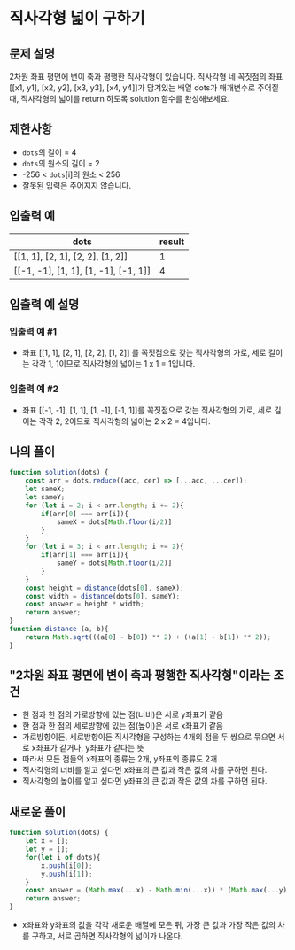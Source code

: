 # 직사각형 넓이 구하기

## 문제 설명
2차원 좌표 평면에 변이 축과 평행한 직사각형이 있습니다. 직사각형 네 꼭짓점의 좌표 [[x1, y1], [x2, y2], [x3, y3], [x4, y4]]가 담겨있는 배열 dots가 매개변수로 주어질 때, 직사각형의 넓이를 return 하도록 solution 함수를 완성해보세요.

## 제한사항
- `dots`의 길이 = 4
- `dots`의 원소의 길이 = 2
- -256 < `dots`[i]의 원소 < 256
- 잘못된 입력은 주어지지 않습니다.

## 입출력 예
|dots|result|
|-----|-----|
|[[1, 1], [2, 1], [2, 2], [1, 2]]|1|
|[[-1, -1], [1, 1], [1, -1], [-1, 1]]|4|

## 입출력 예 설명

### 입출력 예 #1
- 좌표 [[1, 1], [2, 1], [2, 2], [1, 2]] 를 꼭짓점으로 갖는 직사각형의 가로, 세로 길이는 각각 1, 1이므로 직사각형의 넓이는 1 x 1 = 1입니다.

### 입출력 예 #2
- 좌표 [[-1, -1], [1, 1], [1, -1], [-1, 1]]를 꼭짓점으로 갖는 직사각형의 가로, 세로 길이는 각각 2, 2이므로 직사각형의 넓이는 2 x 2 = 4입니다.

## 나의 풀이
```js
function solution(dots) {
    const arr = dots.reduce((acc, cer) => [...acc, ...cer]);
    let sameX;
    let sameY;
    for (let i = 2; i < arr.length; i += 2){
        if(arr[0] === arr[i]){
            sameX = dots[Math.floor(i/2)]
        }
    }
    for (let i = 3; i < arr.length; i += 2){
        if(arr[1] === arr[i]){
            sameY = dots[Math.floor(i/2)]
        }
    }
    const height = distance(dots[0], sameX);
    const width = distance(dots[0], sameY);
    const answer = height * width;
    return answer;
}
function distance (a, b){
    return Math.sqrt(((a[0] - b[0]) ** 2) + ((a[1] - b[1]) ** 2));
}
```
## "2차원 좌표 평면에 변이 축과 평행한 직사각형"이라는 조건
- 한 점과 한 점의 가로방향에 있는 점(너비)은 서로 y좌표가 같음
- 한 점과 한 점의 세로방향에 있는 점(높이)은 서로 x좌표가 같음
- 가로방향이든, 세로방향이든 직사각형을 구성하는 4개의 점을 두 쌍으로 묶으면 서로 x좌표가 같거나, y좌표가 같다는 뜻
- 따라서 모든 점들의 x좌표의 종류는 2개, y좌표의 종류도 2개
- 직사각형의 너비를 알고 싶다면 x좌표의 큰 값과 작은 값의 차를 구하면 된다.
- 직사각형의 높이를 알고 싶다면 y좌표의 큰 값과 작은 값의 차를 구하면 된다.

## 새로운 풀이
```js
function solution(dots) {
    let x = [];
    let y = [];
    for(let i of dots){
        x.push(i[0]);
        y.push(i[1]);
    }
    const answer = (Math.max(...x) - Math.min(...x)) * (Math.max(...y) - Math.min(...y));
    return answer;
}
```
- x좌표와 y좌표의 값을 각각 새로운 배열에 모은 뒤, 가장 큰 값과 가장 작은 값의 차를 구하고, 서로 곱하면 직사각형의 넓이가 나온다.